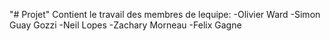 "# Projet" 
Contient le travail des membres de lequipe:
-Olivier Ward
-Simon Guay Gozzi
-Neil Lopes
-Zachary Morneau
-Felix Gagne

